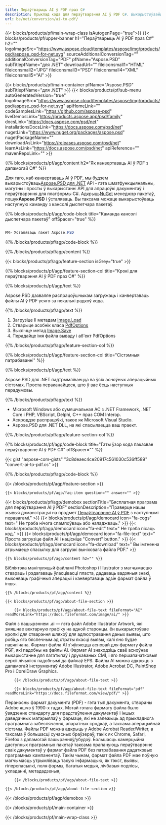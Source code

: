 ```yaml
---
title: Пераўтварыць AI ў PDF праз C#
description: Прыклад кода для пераўтварэння AI ў PDF C#. Выкарыстоўвайце прыклад кода API для пакетнага пераўтварэння файлаў AI ў PDF у VB.NET, Asp.NET або ў любым дадатку на аснове .NET.
url: be/net/conversion/ai-to-pdf/
---
```


{{< blocks/products/pf/main-wrap-class isAutogenPage="true">}}
{{< blocks/products/pf/upper-banner h1="Пераўтварыць AI ў PDF праз C#" h2="" logoImageSrc="https://www.aspose.cloud/templates/aspose/img/products/psd/aspose_psd-for-net.svg" sourceAdditionalConversionTag="" additionalConversionTag="PDF" pfName="Aspose.PSD" subTitlepfName="для .NET" downloadUrl="" fileiconsmall1="HTML" fileiconsmall2="JPG" fileiconsmall3="PSD" fileiconsmall4="XML" fileiconsmall5="AI" >}}

{{< blocks/products/pf/main-container pfName="Aspose.PSD" subTitlepfName="для .NET" >}}
{{< blocks/products/pf/sub-menu autoGeneratedVersion="true" logoImageSrc="https://www.aspose.cloud/templates/aspose/img/products/psd/aspose_psd-for-net.svg" apiHomeLink="" codeSamplesLink="https://github.com/aspose-psd" liveDemosLink="https://products.aspose.app/psd/family" docsLink="https://docs.aspose.com/psd/net" installationsDocsLink="https://docs.aspose.com/psd/net" nugetLink="https://www.nuget.org/packages/aspose.psd" nugetPackageName="" downloadAsLink="https://releases.aspose.com/psd/net" learnAsLink="https://docs.aspose.com/psd/net" apiReference="" mavenRepoLink="" >}}

{{% blocks/products/pf/agp/content h2="Як канвертаваць AI ў PDF з дапамогай C#" %}}

Для таго, каб канвертаваць AI ў PDF, мы будзем выкарыстоўваць<a href="/psd/{{< lang-code >}}net">Aspose.PSD для .NET</a> API - гэта шматфункцыянальны, магутны і просты ў выкарыстанні API для апрацоўкі дакументаў і пераўтварэння для платформы C#. Адкрыць<a href="https://www.nuget.org/packages/aspose.psd">NuGet</a> менеджэр пакетаў, пошук<b>Aspose.PSD</b> і ўсталяваць. Вы таксама можаце выкарыстоўваць наступную каманду з кансолі дыспетчара пакетаў.

{{% blocks/products/pf/agp/code-block title="Каманда кансолі дыспетчара пакетаў" offSpacer="true" %}}

``` cs

PM> Усталяваць пакет Aspose.PSD

```

{{% /blocks/products/pf/agp/code-block %}}

{{% /blocks/products/pf/agp/content %}}

{{< blocks/products/pf/agp/feature-section isGrey="true" >}}

{{% blocks/products/pf/agp/feature-section-col title="Крокі для пераўтварэння AI ў PDF праз C#" %}}

{{% blocks/products/pf/agp/text %}}

 Aspose.PSD дазваляе распрацоўшчыкам загружаць і канвертаваць файлы AI ў PDF усяго за некалькі радкоў кода.

{{% /blocks/products/pf/agp/text %}}

1. Загрузіце ІІ метадам [Image.Load](https://apireference.aspose.com/psd/net/aspose.psd/image/methods/load/index)
1. Стварыце асобнік класа [PdfOptions](https://apireference.aspose.com/psd/net/aspose.psd.imageoptions/PdfOptions)
1. Выклічце метад [Image.Save](https://apireference.aspose.com/psd/net/aspose.psd/image/methods/save/index)
1. Перадайце імя файла вываду і аб'ект PdfOptions

{{% /blocks/products/pf/agp/feature-section-col %}}

{{% blocks/products/pf/agp/feature-section-col title="Сістэмныя патрабаванні" %}}

{{% blocks/products/pf/agp/text %}}

 Aspose.PSD для .NET падтрымліваецца ва ўсіх асноўных аперацыйных сістэмах. Проста пераканайцеся, што ў вас ёсць наступныя перадумовы.

{{% /blocks/products/pf/agp/text %}}

- Microsoft Windows або сумяшчальная АС з .NET Framework, .NET Core і PHP, VBScript, Delphi, C++ праз COM Interop.
- Асяроддзе распрацоўкі, такое як Microsoft Visual Studio.
- Aspose.PSD для .NET DLL, на які спасылаецца ваш праект.

{{% /blocks/products/pf/agp/feature-section-col %}}

{{% blocks/products/pf/agp/code-block title="Гэты ўзор кода паказвае пераўтварэнне AI ў PDF C#" offSpacer="" %}}

{{< gist "aspose-com-gists" "3c8deaec4ce20917c561030c536ff589" "convert-ai-to-pdf.cs" >}}

{{% /blocks/products/pf/agp/code-block %}}

{{< /blocks/products/pf/agp/feature-section >}}

    {{< blocks/products/pf/agp/faq-item question="" answer="" >}}
 

<!-- aboutfile Starts -->

{{< blocks/products/pf/agp/demobox sectionTitle="Бясплатная праграма для пераўтварэння AI ў PDF" sectionDescription="Праверце нашы жывыя дэманстрацыі на прадмет [Пераўтварэнне AI ў PDF](https://products.aspose.app/psd/conversion/ai-to-pdf) з наступнымі перавагамі." >}}
        {{< blocks/products/pf/agp/democard icon="fa-cogs" text=" Не трэба нічога спампоўваць або наладжваць." >}}
        {{< blocks/products/pf/agp/democard icon="fa-edit" text=" Не трэба пісаць код." >}}
        {{< blocks/products/pf/agp/democard icon="fa-file-text" text=" Проста загрузіце файл AI і націсніце \"Convert\" button." >}}
        {{< blocks/products/pf/agp/democard icon="fa-download" text=" Вы імгненна атрымаеце спасылку для загрузкі выніковага файла PDF." >}}

    {{% blocks/products/pf/agp/content h2="" %}}

Бібліятэка маніпуляцый файламі Photoshop і Illustrator з магчымасцю ствараць і рэдагаваць ўласцівасці пласта, дадаваць вадзяныя знакі, выконваць графічныя аперацыі і канвертаваць адзін фармат файла ў іншы.



    {{% /blocks/products/pf/agp/content %}}

    {{< blocks/products/pf/agp/about-file-section >}}

        {{< blocks/products/pf/agp/about-file-text fileFormat="AI" readMoreLink="https://docs.fileformat.com/image/ai/" >}}
Файл з пашырэннем .ai — гэта файл Adobe Illustrator Artwork, які змяшчае вектарную графіку на адной старонцы. ён выкарыстоўвае кропкі для стварэння шляхоў для адлюстравання даных выявы, што робіць яго бяспечным ад страты якасці выявы, калі яно будзе павялічана. Фармат файла AI з'яўляецца асновай для фармату файла PGF, які падобны на файлы AI. Фармат AI знаходзіць сваё асноўнае выкарыстанне для лагатыпаў і друкаваных СМІ, і яго першапачатковыя версіі лічыліся падобнымі да файлаў EPS. Файлы AI можна адкрыць з дапамогай інструментаў Adobe Illustrator, Adobe Acrobat DC, PaintShop Pro і CorelDraw Graphics.

        {{< /blocks/products/pf/agp/about-file-text >}}

        {{< blocks/products/pf/agp/about-file-text fileFormat="pdf" readMoreLink="https://docs.fileformat.com/view/pdf/" >}}
Пераносны фармат дакумента (PDF) - гэта тып дакумента, створаны Adobe яшчэ ў 1990-х гадах. Мэтай гэтага фармату файла было ўвядзенне стандарту для прадстаўлення дакументаў і іншых даведачных матэрыялаў у фармаце, які не залежыць ад прыкладнога праграмнага забеспячэння, апаратных сродкаў, а таксама аперацыйнай сістэмы. Файлы PDF можна адкрыць у Adobe Acrobat Reader/Writer, а таксама ў большасці сучасных браўзераў, такіх як Chrome, Safari, Firefox з дапамогай пашырэнняў/убудоў. Большасць камерцыйна даступных праграмных пакетаў таксама прапануюць пераўтварэнне сваіх дакументаў у фармат файла PDF без патрабавання дадатковых праграмных кампанентаў. Такім чынам, фармат файла PDF мае поўную магчымасць утрымліваць такую ​​інфармацыю, як тэкст, выявы, гіперспасылкі, поля формы, багатыя медыя, лічбавыя подпісы, укладанні, метададзеныя,

        {{< /blocks/products/pf/agp/about-file-text >}}

    {{< /blocks/products/pf/agp/about-file-section >}}

{{< /blocks/products/pf/agp/demobox >}}

<!-- aboutfile Ends -->



{{< /blocks/products/pf/main-container >}}
    
{{< /blocks/products/pf/main-wrap-class >}}
